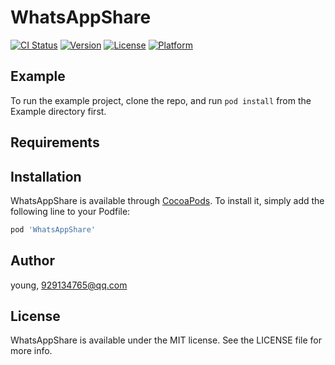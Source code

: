 # WhatsAppShare

[![CI Status](https://img.shields.io/travis/young/WhatsAppShare.svg?style=flat)](https://travis-ci.org/young/WhatsAppShare)
[![Version](https://img.shields.io/cocoapods/v/WhatsAppShare.svg?style=flat)](https://cocoapods.org/pods/WhatsAppShare)
[![License](https://img.shields.io/cocoapods/l/WhatsAppShare.svg?style=flat)](https://cocoapods.org/pods/WhatsAppShare)
[![Platform](https://img.shields.io/cocoapods/p/WhatsAppShare.svg?style=flat)](https://cocoapods.org/pods/WhatsAppShare)

## Example

To run the example project, clone the repo, and run `pod install` from the Example directory first.

## Requirements

## Installation

WhatsAppShare is available through [CocoaPods](https://cocoapods.org). To install
it, simply add the following line to your Podfile:

```ruby
pod 'WhatsAppShare'
```

## Author

young, 929134765@qq.com

## License

WhatsAppShare is available under the MIT license. See the LICENSE file for more info.
